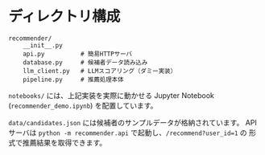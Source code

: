 # ディレクトリ構成

```
recommender/
    __init__.py
    api.py          # 簡易HTTPサーバ
    database.py     # 候補者データ読み込み
    llm_client.py   # LLMスコアリング（ダミー実装）
    pipeline.py     # 推薦処理本体
```

`notebooks/` には、上記実装を実際に動かせる Jupyter Notebook (`recommender_demo.ipynb`) を配置しています。

`data/candidates.json` には候補者のサンプルデータが格納されています。
APIサーバは `python -m recommender.api` で起動し、`/recommend?user_id=1` の
形式で推薦結果を取得できます。
